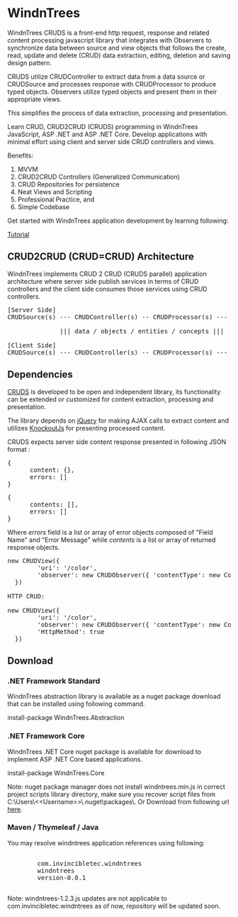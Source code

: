 <h1>WindnTrees</h1>
<p>WindnTrees CRUDS is a front-end http request, response and related content processing javascript library that integrates with Observers to synchronize data between source and view objects that follows the create, read, update and delete (CRUD) data extraction, editing, deletion and saving design pattern.</p>
<p>CRUDS utilize CRUDController to extract data from a data source or CRUDSource and processes response with CRUDProcessor to produce typed objects. Observers utilize typed objects and present them in their appropriate views.</p>
<p>This simplifies the process of data extraction, processing and presentation.</p>
<p>Learn CRUD, CRUD2CRUD (CRUDS) programming in WindnTrees JavaScript, ASP .NET and ASP .NET Core. Develop applications with minimal effort using client and server side CRUD controllers and views.</p>
<p>Benefits:</p>
<ol>
  <li>MVVM</li>
  <li>CRUD2CRUD Controllers (Generalized Communication)</li>
  <li>CRUD Repositories for persistence</li>
  <li>Neat Views and Scripting</li>
  <li>Professional Practice, and</li>
  <li>Simple Codebase</li>
</ol>
<p>Get started with WindnTrees application development by learning following:</p>
<p><a href="http://www.invincibletec.com/tutorial/detail/getting-started-with-windntrees" title="getting-started-with-windntrees">Tutorial</a></p>

<h2>CRUD2CRUD (CRUD=CRUD) Architecture</h2>
<p>WindnTrees implements CRUD 2 CRUD (CRUDS parallel) application architecture where server side publish services in terms of CRUD controllers and the client side consumes those services using CRUD controllers.</p>

<pre>
[Server Side]
CRUDSource(s) --- CRUDController(s) -- CRUDProcessor(s) --- CRUDService(s)

              ||| data / objects / entities / concepts ||| 

[Client Side]
CRUDSource(s) --- CRUDController(s) -- CRUDProcessor(s) --- CRUDConsumer(s)
</pre>

<h2>Dependencies</h2>
        <p>
            <a href="#">CRUDS</a>
            is developed to be open and independent library, its functionality can be extended or customized for content extraction, processing and presentation.
        </p>
        <p>The library depends on <a href="https://jquery.com/">jQuery</a> for making AJAX calls to extract content and utilizes <a href="http://knockoutjs.com/">KnockoutJs</a> for presenting processed content.</p>
<p>CRUDS expects server side content response presented in following JSON format :</p>
<pre>
{
      content: {},
      errors: [] 
}
</pre>
<pre>
{
      contents: [],
      errors: []
}
</pre>
        <p>
            Where <em>errors</em> field is a list or array of error objects composed of "Field Name" and "Error Message" while <em>contents</em> is a list or array of returned response objects.
        </p>

<pre>
new CRUDView({
		'uri': '/color', 
		'observer': new CRUDObserver({ 'contentType': new Color({}), 'messages': intialize(new MessageRepository()) })
  })

HTTP CRUD:

new CRUDView({
		'uri': '/color', 
		'observer': new CRUDObserver({ 'contentType': new Color({}), 'messages': intialize(new MessageRepository()) }),
		'HttpMethod': true
  })
</pre>


<h2>Download</h2>
<h3>.NET Framework Standard</h3>
<p>WindnTrees abstraction library is available as a nuget package download that can be installed using following command.</p>
<p>install-package WindnTrees.Abstraction</p>

<h3>.NET Framework Core</h3>
<p>WindnTrees .NET Core nuget package is available for download to implement ASP .NET Core based applications.</p>

<p>install-package WindnTrees.Core</p>

<p>Note: nuget package manager does not install windntrees.min.js in correct project scripts library directory, make sure you recover script files from C:\Users\&lt;&lt;Username&gt;&gt;\.nuget\packages\. Or Download from following url <a href="https://github.com/shamszia/windntrees">here</a>.</p>

<h3>Maven / Thymeleaf / Java</h3>
<p>You may resolve windntrees application references using following:</p>

<pre>
    <dependency>
        <groupId>com.invincibletec.windntrees</groupId>
        <artifactId>windntrees</artifactId>
        <version>version-0.0.1</version>
    </dependency>
</pre>

<p>Note: windntrees-1.2.3.js updates are not applicable to com.invincibletec.windntrees as of now, repository will be updated soon.</p>
